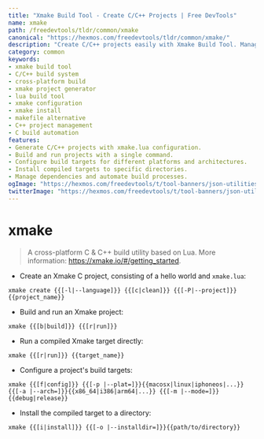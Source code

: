 ```yaml
---
title: "Xmake Build Tool - Create C/C++ Projects | Free DevTools"
name: xmake
path: /freedevtools/tldr/common/xmake
canonical: "https://hexmos.com/freedevtools/tldr/common/xmake/"
description: "Create C/C++ projects easily with Xmake Build Tool. Manage dependencies, configure build targets and compile across platforms. Free online tool, no registration required."
category: common
keywords:
- xmake build tool
- C/C++ build system
- cross-platform build
- xmake project generator
- lua build tool
- xmake configuration
- xmake install
- makefile alternative
- C++ project management
- C build automation
features:
- Generate C/C++ projects with xmake.lua configuration.
- Build and run projects with a single command.
- Configure build targets for different platforms and architectures.
- Install compiled targets to specific directories.
- Manage dependencies and automate build processes.
ogImage: "https://hexmos.com/freedevtools/t/tool-banners/json-utilities-banner.png"
twitterImage: "https://hexmos.com/freedevtools/t/tool-banners/json-utilities-banner.png"
---
```


# xmake

> A cross-platform C & C++ build utility based on Lua.
> More information: <https://xmake.io/#/getting_started>.

- Create an Xmake C project, consisting of a hello world and `xmake.lua`:

`xmake create {{[-l|--language]}} {{[c|clean]}} {{[-P|--project]}} {{project_name}}`

- Build and run an Xmake project:

`xmake {{[b|build]}} {{[r|run]}}`

- Run a compiled Xmake target directly:

`xmake {{[r|run]}} {{target_name}}`

- Configure a project's build targets:

`xmake {{[f|config]}} {{[-p |--plat=]}}{{macosx|linux|iphoneos|...}} {{[-a |--arch=]}}{{x86_64|i386|arm64|...}} {{[-m |--mode=]}}{{debug|release}}`

- Install the compiled target to a directory:

`xmake {{[i|install]}} {{[-o |--installdir=]}}{{path/to/directory}}`

